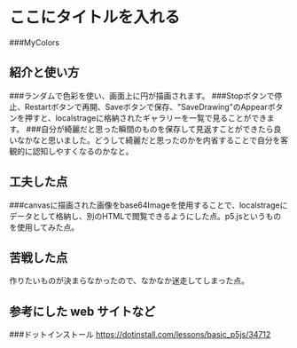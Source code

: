 # ここにタイトルを入れる
###MyColors

## 紹介と使い方

###ランダムで色彩を使い、画面上に円が描画されます。
###Stopボタンで停止、Restartボタンで再開、Saveボタンで保存、"SaveDrawing"のAppearボタンを押すと、localstrageに格納されたギャラリーを一覧で見ることができます。
###自分が綺麗だと思った瞬間のものを保存して見返すことができたら良いなかなと思いました。どうして綺麗だと思ったのかを内省することで自分を客観的に認知しやすくなるのかなと。

## 工夫した点
###canvasに描画された画像をbase64Imageを使用することで、localstrageにデータとして格納し、別のHTMLで閲覧できるようにした点。p5.jsというものを使用してみた点。

## 苦戦した点
作りたいものが決まらなかったので、なかなか迷走してしまった点。

## 参考にした web サイトなど
###ドットインストール
https://dotinstall.com/lessons/basic_p5js/34712
